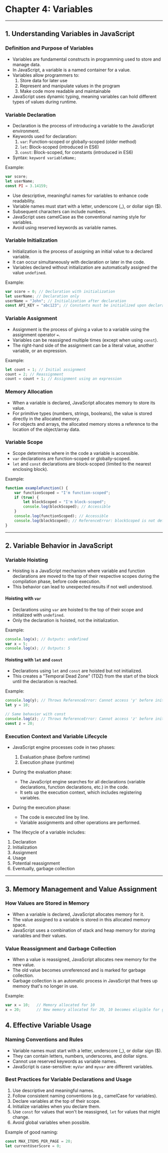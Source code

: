 # Chapter 4: Variables

---

## 1. Understanding Variables in JavaScript

### Definition and Purpose of Variables

- Variables are fundamental constructs in programming used to store and manage data.
- In JavaScript, a variable is a named container for a value.
- Variables allow programmers to:
    1. Store data for later use
    2. Represent and manipulate values in the program
    3. Make code more readable and maintainable
- JavaScript uses dynamic typing, meaning variables can hold different types of values during runtime.

### Variable Declaration

- Declaration is the process of introducing a variable to the JavaScript environment.
- Keywords used for declaration:
    1. `var`: Function-scoped or globally-scoped (older method)
    2. `let`: Block-scoped (introduced in ES6)
    3. `const`: Block-scoped, for constants (introduced in ES6)
- Syntax: `keyword variableName;`

Example:

```javascript
var score;
let userName;
const PI = 3.14159;
```

- Use descriptive, meaningful names for variables to enhance code readability.
- Variable names must start with a letter, underscore (_), or dollar sign ($).
- Subsequent characters can include numbers.
- JavaScript uses camelCase as the conventional naming style for variables.
- Avoid using reserved keywords as variable names.

### Variable Initialization

- Initialization is the process of assigning an initial value to a declared variable.
- It can occur simultaneously with declaration or later in the code.
- Variables declared without initialization are automatically assigned the value `undefined`.

Example:

```JavaScript
var score = 0; // Declaration with initialization
let userName; // Declaration only
userName = "John"; // Initialization after declaration
const API_KEY = "abc123"; // Constants must be initialized upon declaration
```

### Variable Assignment

- Assignment is the process of giving a value to a variable using the assignment operator `=`.
- Variables can be reassigned multiple times (except when using `const`).
- The right-hand side of the assignment can be a literal value, another variable, or an expression.

Example:

```JavaScript
let count = 1; // Initial assignment
count = 2; // Reassignment
count = count + 1; // Assignment using an expression
```

### Memory Allocation

- When a variable is declared, JavaScript allocates memory to store its value.
- For primitive types (numbers, strings, booleans), the value is stored directly in the allocated memory.
- For objects and arrays, the allocated memory stores a reference to the location of the object/array data.

### Variable Scope

- Scope determines where in the code a variable is accessible.
- `var` declarations are function-scoped or globally-scoped.
- `let` and `const` declarations are block-scoped (limited to the nearest enclosing block).

Example:

```JavaScript
function exampleFunction() {
    var functionScoped = "I'm function-scoped";
    if (true) {
        let blockScoped = "I'm block-scoped";
        console.log(blockScoped); // Accessible
    }
    console.log(functionScoped); // Accessible
    console.log(blockScoped); // ReferenceError: blockScoped is not defined
}
```

---

## 2. Variable Behavior in JavaScript

### Variable Hoisting

- Hoisting is a JavaScript mechanism where variable and function declarations are moved to the top of their respective scopes during the compilation phase, before code execution.
- This behavior can lead to unexpected results if not well understood.

#### Hoisting with `var`

- Declarations using `var` are hoisted to the top of their scope and initialized with `undefined`.
- Only the declaration is hoisted, not the initialization.

Example:

```JavaScript
console.log(x); // Outputs: undefined
var x = 5;
console.log(x); // Outputs: 5
```

#### Hoisting with `let` and `const`

- Declarations using `let` and `const` are hoisted but not initialized.
- This creates a "Temporal Dead Zone" (TDZ) from the start of the block until the declaration is reached.

Example:

```JavaScript
console.log(y); // Throws ReferenceError: Cannot access 'y' before initialization
let y = 10;

// Same behavior with const
console.log(z); // Throws ReferenceError: Cannot access 'z' before initialization
const z = 20;
```

### Execution Context and Variable Lifecycle

- JavaScript engine processes code in two phases:
    1. Evaluation phase (before runtime)
    2. Execution phase (runtime)
- During the evaluation phase:
  - The JavaScript engine searches for all declarations (variable declarations, function declarations, etc.) in the code.
  - It sets up the execution context, which includes registering variables.
- During the execution phase:
  - The code is executed line by line.
  - Variable assignments and other operations are performed.

- The lifecycle of a variable includes:

 1. Declaration
 2. Initialization
 3. Assignment
 4. Usage
 5. Potential reassignment
 6. Eventually, garbage collection

---

## 3. Memory Management and Value Assignment

### How Values are Stored in Memory

- When a variable is declared, JavaScript allocates memory for it.
- The value assigned to a variable is stored in this allocated memory space.
- JavaScript uses a combination of stack and heap memory for storing variables and their values.

### Value Reassignment and Garbage Collection

- When a value is reassigned, JavaScript allocates new memory for the new value.
- The old value becomes unreferenced and is marked for garbage collection.
- Garbage collection is an automatic process in JavaScript that frees up memory that's no longer in use.

Example:

```JavaScript
var x = 10;   // Memory allocated for 10
x = 20;       // New memory allocated for 20, 10 becomes eligible for garbage collection
```

## 4. Effective Variable Usage

### Naming Conventions and Rules

- Variable names must start with a letter, underscore (_), or dollar sign ($).
- They can contain letters, numbers, underscores, and dollar signs.
- Cannot use reserved keywords as variable names.
- JavaScript is case-sensitive: `myVar` and `myvar` are different variables.

### Best Practices for Variable Declarations and Usage

1. Use descriptive and meaningful names.
2. Follow consistent naming conventions (e.g., camelCase for variables).
3. Declare variables at the top of their scope.
4. Initialize variables when you declare them.
5. Use `const` for values that won't be reassigned, `let` for values that might change.
6. Avoid global variables when possible.

Example of good naming:

```JavaScript
const MAX_ITEMS_PER_PAGE = 20;
let currentUserScore = 0;
```

